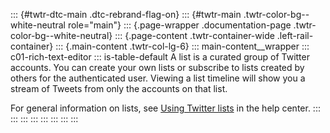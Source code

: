 ::: {#twtr-dtc-main .dtc-rebrand-flag-on}
::: {#twtr-main .twtr-color-bg--white-neutral role="main"}
::: {.page-wrapper .documentation-page .twtr-color-bg--white-neutral}
::: {.page-content .twtr-container-wide .left-rail-container}
::: {.main-content .twtr-col-lg-6}
::: main-content__wrapper
::: c01-rich-text-editor
::: is-table-default
A list is a curated group of Twitter accounts. You can create your own
lists or subscribe to lists created by others for the authenticated
user. Viewing a list timeline will show you a stream of Tweets from only
the accounts on that list.

For general information on lists, see [Using Twitter
lists](https://support.twitter.com/articles/76460) in the help center.
:::
:::
:::
:::
:::
:::
:::
:::
